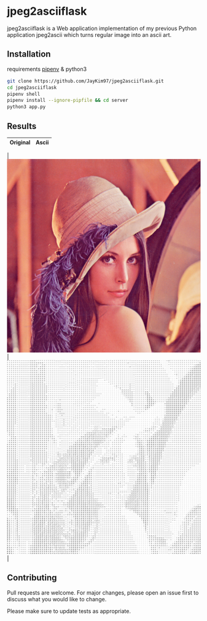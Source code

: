 # jpeg2asciiflask

jpeg2asciiflask is a Web application implementation of my previous Python application jpeg2ascii which turns regular image into an ascii art.

## Installation

requirements [pipenv](https://pypi.org/project/pipenv/) & python3

```bash
git clone https://github.com/JayKim97/jpeg2asciiflask.git
cd jpeg2asciiflask
pipenv shell
pipenv install --ignore-pipfile && cd server
python3 app.py
```

## Results

| Original | Ascii |
| :------: | :---: |

| ![](https://github.com/JayKim97/jpeg2asciiflask/blob/main/server/static/uploads/Lenna.png) | ![](https://github.com/JayKim97/jpeg2asciiflask/blob/main/server/static/results/result.png) |

## Contributing

Pull requests are welcome. For major changes, please open an issue first to discuss what you would like to change.

Please make sure to update tests as appropriate.
